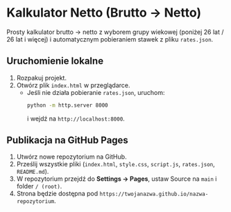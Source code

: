# Kalkulator Netto (Brutto -> Netto)

Prosty kalkulator brutto -> netto z wyborem grupy wiekowej (poniżej 26 lat / 26 lat i więcej) i automatycznym pobieraniem stawek z pliku `rates.json`.

## Uruchomienie lokalne
1. Rozpakuj projekt.
2. Otwórz plik `index.html` w przeglądarce.
   - Jeśli nie działa pobieranie `rates.json`, uruchom:
     ```bash
     python -m http.server 8000
     ```
     i wejdź na `http://localhost:8000`.

## Publikacja na GitHub Pages
1. Utwórz nowe repozytorium na GitHub.
2. Prześlij wszystkie pliki (`index.html`, `style.css`, `script.js`, `rates.json`, `README.md`).
3. W repozytorium przejdź do **Settings → Pages**, ustaw Source na `main` i folder `/ (root)`.
4. Strona będzie dostępna pod `https://twojanazwa.github.io/nazwa-repozytorium`.
